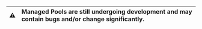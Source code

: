 | :warning: | Managed Pools are still undergoing development and may contain bugs and/or change significantly. |
| --------- | :----------------------------------------------------------------------------------------------- |
